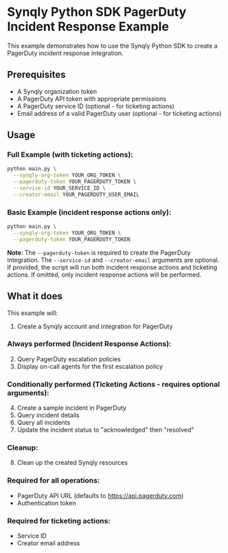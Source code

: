 # Synqly Python SDK PagerDuty Incident Response Example

This example demonstrates how to use the Synqly Python SDK to create a PagerDuty incident response integration.

## Prerequisites

- A Synqly organization token
- A PagerDuty API token with appropriate permissions
- A PagerDuty service ID (optional - for ticketing actions)
- Email address of a valid PagerDuty user (optional - for ticketing actions)

## Usage

### Full Example (with ticketing actions):
```bash
python main.py \
  --synqly-org-token YOUR_ORG_TOKEN \
  --pagerduty-token YOUR_PAGERDUTY_TOKEN \
  --service-id YOUR_SERVICE_ID \
  --creator-email YOUR_PAGERDUTY_USER_EMAIL
```

### Basic Example (incident response actions only):
```bash
python main.py \
  --synqly-org-token YOUR_ORG_TOKEN \
  --pagerduty-token YOUR_PAGERDUTY_TOKEN
```

**Note**: The `--pagerduty-token` is required to create the PagerDuty integration. The `--service-id` and `--creator-email` arguments are optional. If provided, the script will run both incident response actions and ticketing actions. If omitted, only incident response actions will be performed.

## What it does

This example will:
1. Create a Synqly account and integration for PagerDuty

### Always performed (Incident Response Actions):
2. Query PagerDuty escalation policies
3. Display on-call agents for the first escalation policy

### Conditionally performed (Ticketing Actions - requires optional arguments):
4. Create a sample incident in PagerDuty
5. Query incident details
6. Query all incidents
7. Update the incident status to "acknowledged" then "resolved"

### Cleanup:
8. Clean up the created Synqly resources

### Required for all operations:
- PagerDuty API URL (defaults to https://api.pagerduty.com)
- Authentication token

### Required for ticketing actions:
- Service ID
- Creator email address
